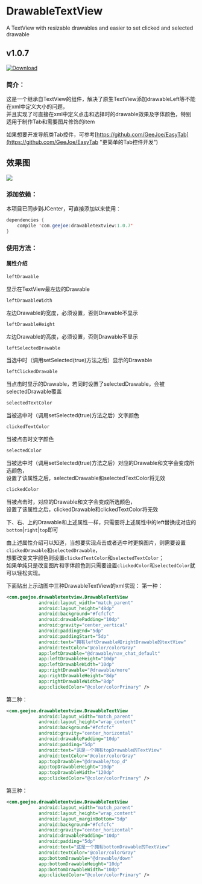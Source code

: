 # DrawableTextView
A TextView with resizable drawables and easier to set clicked and selected drawable

## v1.0.7<br>

[ ![Download](https://api.bintray.com/packages/geejoe/maven/drawabletextview/images/download.svg) ](https://bintray.com/geejoe/maven/drawabletextview/_latestVersion)

### 简介：

这是一个继承自TextView的组件，解决了原生TextView添加drawableLeft等不能在xml中定义大小的问题，<br>
并且实现了可直接在xml中定义点击和选择时的drawable效果及字体颜色，特别适用于制作Tab和需要图片修饰的item<br>

如果想要开发导航类Tab控件，可参考[https://github.com/GeeJoe/EasyTab](https://github.com/GeeJoe/EasyTab "更简单的Tab控件开发")

## 效果图
![](https://github.com/GeeJoe/DrawableTextView/raw/master/gif/drawabletextview.gif)

### 添加依赖：

本项目已同步到JCenter，可直接添加以来使用：

```Java
dependencies {
    compile 'com.geejoe:drawabletextview:1.0.7'
}
```

### 使用方法：

#### 属性介绍

```xml
leftDrawable
```
显示在TextView最左边的Drawable<br>
```xml
leftDrawableWidth
```
左边Drawable的宽度，必须设置，否则Drawable不显示<br>
```xml
leftDrawableHeight
```
左边Drawable的高度，必须设置，否则Drawable不显示<br>
```xml
leftSelectedDrawable
```
当选中时（调用setSelected(true)方法之后）显示的Drawable<br>
```xml
leftClickedDrawable
```
当点击时显示的Drawable，若同时设置了selectedDrawable，会被selectedDrawable覆盖<br>
```xml
selectedTextColor
```
当被选中时（调用setSelected(true)方法之后）文字颜色<br>
```xml
clickedTextColor
```
当被点击时文字颜色<br>
```xml
selectedColor
```
当被选中时（调用setSelected(true)方法之后）对应的Drawable和文字会变成所选颜色，<br>
设置了该属性之后，selectedDrawable和selectedTextColor将无效<br>
```xml
clickedColor
```
当被点击时，对应的Drawable和文字会变成所选颜色，<br>
设置了该属性之后，clickedDrawable和clickedTextColor将无效<br>

下、右、上的Drawable和上述属性一样，只需要将上述属性中的left替换成对应的`bottom`|`right`|`top`即可

由上述属性介绍可以知道，当想要实现点击或者选中时更换图片，则需要设置`clickedDrawable`和`selectedDrawable`，<br>
想要改变文字颜色则设置`clickedTextColor`和`selectedTextColor`；<br>
如果单纯只是改变图片和字体颜色则只需要设置`clickedColor`和`selectedColor`就可以轻松实现。

下面贴出上示动图中三种DrawableTextView的xml实现：
第一种：
```xml
<com.geejoe.drawabletextview.DrawableTextView
            android:layout_width="match_parent"
            android:layout_height="48dp"
            android:background="#fcfcfc"
            android:drawablePadding="10dp"
            android:gravity="center_vertical"
            android:paddingEnd="5dp"
            android:paddingStart="5dp"
            android:text="拥有leftDrawable和rightDrawable的textView"
            android:textColor="@color/colorGray"
            app:leftDrawable="@drawable/nav_chat_default"
            app:leftDrawableHeight="10dp"
            app:leftDrawableWidth="10dp"
            app:rightDrawable="@drawable/more"
            app:rightDrawableHeight="8dp"
            app:rightDrawableWidth="8dp"
            app:clickedColor="@color/colorPrimary" />
```
第二种：
```xml
<com.geejoe.drawabletextview.DrawableTextView
            android:layout_width="match_parent"
            android:layout_height="wrap_content"
            android:background="#fcfcfc"
            android:gravity="center_horizontal"
            android:drawablePadding="10dp"
            android:padding="5dp"
            android:text="这是一个拥有topDrawable的TextView"
            android:textColor="@color/colorGray"
            app:topDrawable="@drawable/top_d"
            app:topDrawableHeight="10dp"
            app:topDrawableWidth="120dp"
            app:clickedColor="@color/colorPrimary" />
```
第三种：
```xml
<com.geejoe.drawabletextview.DrawableTextView
            android:layout_width="match_parent"
            android:layout_height="wrap_content"
            android:layout_marginBottom="5dp"
            android:background="#fcfcfc"
            android:gravity="center_horizontal"
            android:drawablePadding="10dp"
            android:padding="5dp"
            android:text="这是一个拥有bottomDrawable的TextView"
            android:textColor="@color/colorGray"
            app:bottomDrawable="@drawable/down"
            app:bottomDrawableHeight="10dp"
            app:bottomDrawableWidth="10dp"
            app:clickedColor="@color/colorPrimary" />
```
